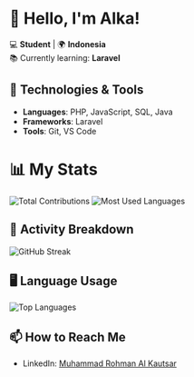# 👋 Hello, I'm Alka!

💻 **Student** | 🌍 **Indonesia**  
📚 Currently learning: **Laravel**  

## 🔧 Technologies & Tools
- **Languages**: PHP, JavaScript, SQL, Java  
- **Frameworks**: Laravel  
- **Tools**: Git, VS Code  

# 📊 My Stats

![Total Contributions](https://github-readme-streak-stats.herokuapp.com/?user=rohmanalka&theme=radical&hide_border=true)
![Most Used Languages](https://github-readme-stats.vercel.app/api/top-langs/?username=rohmanalka&layout=compact&theme=radical&hide_border=true&langs_count=6)

## 📅 Activity Breakdown
![GitHub Streak](https://streak-stats.demolab.com/?user=rohmanalka&theme=radical&hide_border=true)

## 🖥️ Language Usage
![Top Languages](https://github-readme-stats.vercel.app/api/top-langs/?username=rohmanalka&layout=compact&theme=radical&hide_border=true)

## 📫 How to Reach Me
- LinkedIn: [Muhammad Rohman Al Kautsar](https://linkedin.com/in/muhammad-rohman-al-kautsar)  
